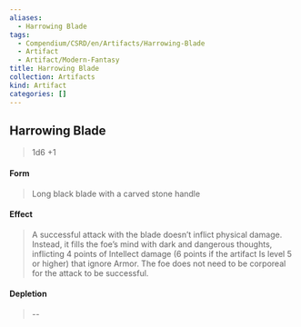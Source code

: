 ```yaml
---
aliases:
  - Harrowing Blade
tags:
  - Compendium/CSRD/en/Artifacts/Harrowing-Blade
  - Artifact
  - Artifact/Modern-Fantasy
title: Harrowing Blade
collection: Artifacts
kind: Artifact
categories: []
---
```

## Harrowing Blade
>1d6 +1
#### Form
>Long black blade with a carved stone handle

#### Effect
> A successful attack with the blade doesn’t inflict physical damage. Instead, it fills the foe’s mind with dark and dangerous thoughts, inflicting 4 points of Intellect damage (6 points if the artifact Is level 5 or higher) that ignore Armor. The foe does not need to be corporeal for the attack to be successful.

#### Depletion 
>--